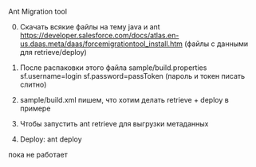 Ant Migration tool

0. Скачать всякие файлы на тему java и ant 
https://developer.salesforce.com/docs/atlas.en-us.daas.meta/daas/forcemigrationtool_install.htm (файлы с данными для retrieve/deploy)
 
1. После распаковки этого файла 
sample/build.properties
sf.username=login
sf.password=passToken  (пароль и токен писать слитно)

2. sample/build.xml пишем, что хотим делать retrieve + deploy в примере
3. Чтобы запустить ant retrieve для выгрузки метаданных
4. Deploy: ant deploy

пока не работает 

